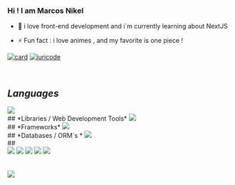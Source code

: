 ### Hi ! I am Marcos Nikel


- 🔭 i love front-end development and i´m currently learning about NextJS
- ⚡ Fun fact : i love animes , and my favorite is one piece !

  <a href="https:/9/github.com/marcossnikel">
  
[![card](https://github-readme-stats.vercel.app/api?username=marcossnikel&theme=radical&show_icons=true)](https://github.com/anuraghazra/github-readme-stats)
[![iuricode](https://github-readme-stats.vercel.app/api/top-langs/?username=marcossnikel&hide=html&layout=compact=true&theme=radical)](https://github.com/anuraghazra/github-readme-stats)
  
  <div style="display: inline_block"><br>
    
    
  ## *Languages*
  <img src="https://skillicons.dev/icons?i=js,typescript,python,c++" />
  <br> 
  ## *Libraries / Web Development Tools*
  <img src="https://skillicons.dev/icons?i=html,css,react,nextjs,styledcomponents,tailwind,sass" />
  <br>
  ## *Frameworks*
  <img src="https://skillicons.dev/icons?i=nextjs,nodejs,vue,nuxt,nodejs" />
  <br>
  ## *Databases / ORM´s *
  <img src="https://skillicons.dev/icons?i=prisma,mysql,mongodb,mongoose,sqlite" />
  <br>
##
<div> 
  <a href="https://www.instagram.com/nikeelwz/?hl=" target="_blank"><img src="https://img.shields.io/badge/-Instagram-%23E4405F?style=for-the-badge&logo=instagram&logoColor=white" target="_blank"></a>
  <a href = "mailto:marcosnikeldev@gmail.com"><img src="https://img.shields.io/badge/-Gmail-%23333?style=for-the-badge&logo=gmail&logoColor=white" target="_blank"></a>
  <a href="https://www.linkedin.com/in/mnikel/" target="_blank"><img src="https://img.shields.io/badge/-LinkedIn-%230077B5?style=for-the-badge&logo=linkedin&logoColor=white" target="_blank"></a>
  <a href="https://www.facebook.com/marcosnikel/" target="_blank"><img src="https://img.shields.io/badge/Facebook-1877F2?style=for-the-badge&logo=facebook&logoColor=white" target="_blank"></a>
  <a href="https://contate.me/marcossnikel" target="_blank"><img src="https://img.shields.io/badge/WhatsApp-25D366?style=for-the-badge&logo=whatsapp&logoColor=white" target="_blank"></a> 
  </div>
 <br> <br>
<img src="https://komarev.com/ghpvc/?username=marcossnikel&label=Visits">
